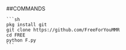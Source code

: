 ##COMMANDS


    ```sh
    pkg install git
    git clone https://github.com/FreeForYouMMR
    cd FREE
    python F.py
    ```

